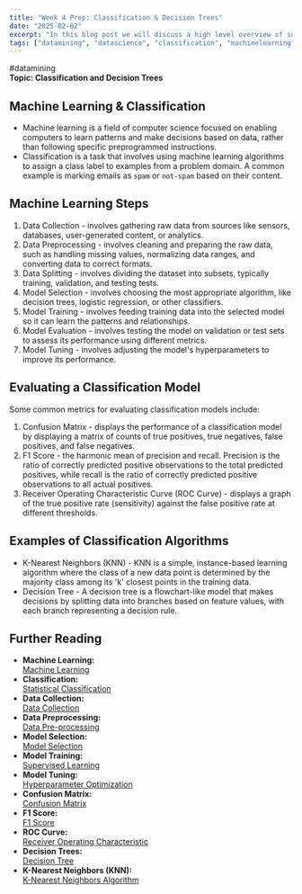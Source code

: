 ```yaml
---
title: "Week 4 Prep: Classification & Decision Trees"
date: "2025-02-02"
excerpt: "In this blog post we will discuss a high level overview of some classification algorithms."
tags: ["datamining", "datascience", "classification", "machinelearning", "algorithms"]
---
```

#datamining  
 **Topic: Classification and Decision Trees**
## Machine Learning & Classification
- Machine learning is a field of computer science focused on enabling computers to learn patterns and make decisions based on data, rather than following specific preprogrammed instructions.
- Classification is a task that involves using machine learning algorithms to assign a class label to examples from a problem domain. A common example is marking emails as `spam` or `not-spam` based on their content.
## Machine Learning Steps
1. Data Collection - involves gathering raw data from sources like sensors, databases, user-generated content, or analytics.
2. Data Preprocessing - involves cleaning and preparing the raw data, such as handling missing values, normalizing data ranges, and converting data to correct formats.
3. Data Splitting - involves dividing the dataset into subsets, typically training, validation, and testing tests.
4. Model Selection - involves choosing the most appropriate algorithm, like decision trees, logistic regression, or other classifiers.
5. Model Training - involves feeding training data into the selected model so it can learn the patterns and relationships.
6. Model Evaluation - involves testing the model on validation or test sets to assess its performance using different metrics.
7. Model Tuning - involves adjusting the model's hyperparameters to improve its performance.
## Evaluating a Classification Model
Some common metrics for evaluating classification models include:
1. Confusion Matrix - displays the performance of a classification model by displaying a matrix of counts of true positives, true negatives, false positives, and false negatives.
2. F1 Score - the harmonic mean of precision and recall. Precision is the ratio of correctly predicted positive observations to the total predicted positives, while recall is the ratio of correctly predicted positive observations to all actual positives.
3. Receiver Operating Characteristic Curve (ROC Curve) - displays a graph of the true positive rate (sensitivity) against the false positive rate at different thresholds.
## Examples of Classification Algorithms
- K-Nearest Neighbors (KNN) - KNN is a simple, instance-based learning algorithm where the class of a new data point is determined by the majority class among its 'k' closest points in the training data.
- Decision Tree - A decision tree is a flowchart-like model that makes decisions by splitting data into branches based on feature values, with each branch representing a decision rule.
## Further Reading
- **Machine Learning:**  
    [Machine Learning](https://en.wikipedia.org/wiki/Machine_learning)
- **Classification:**  
    [Statistical Classification](https://en.wikipedia.org/wiki/Statistical_classification)
- **Data Collection:**  
    [Data Collection](https://en.wikipedia.org/wiki/Data_collection)
- **Data Preprocessing:**  
    [Data Pre-processing](https://en.wikipedia.org/wiki/Data_pre-processing)
- **Model Selection:**  
    [Model Selection](https://en.wikipedia.org/wiki/Model_selection)
- **Model Training:**  
    [Supervised Learning](https://en.wikipedia.org/wiki/Supervised_learning)  
- **Model Tuning:**  
    [Hyperparameter Optimization](https://en.wikipedia.org/wiki/Hyperparameter_optimization)
- **Confusion Matrix:**  
    [Confusion Matrix](https://en.wikipedia.org/wiki/Confusion_matrix)
- **F1 Score:**  
    [F1 Score](https://en.wikipedia.org/wiki/F1_score)
- **ROC Curve:**  
    [Receiver Operating Characteristic](https://en.wikipedia.org/wiki/Receiver_operating_characteristic)
- **Decision Trees:**  
    [Decision Tree](https://en.wikipedia.org/wiki/Decision_tree)
- **K-Nearest Neighbors (KNN):**  
    [K-Nearest Neighbors Algorithm](https://en.wikipedia.org/wiki/K-nearest_neighbors_algorithm)